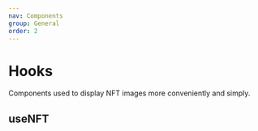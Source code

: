 ```yaml
---
nav: Components
group: General
order: 2
---
```


# Hooks

Components used to display NFT images more conveniently and simply.

## useNFT

<code src="./demos/useNFT.tsx"></code>
